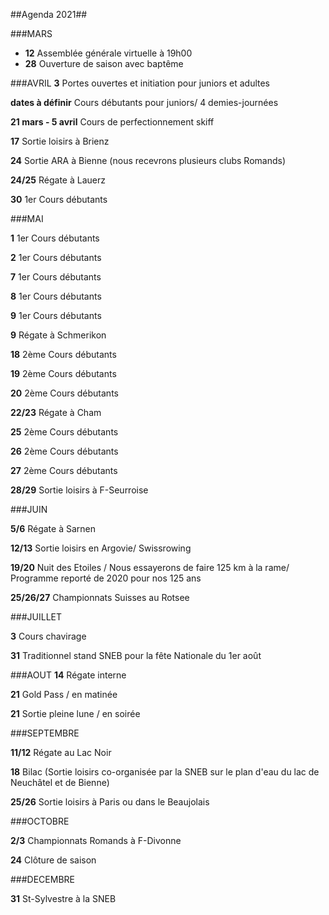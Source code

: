 
##Agenda 2021##

###MARS

- **12** 			Assemblée générale virtuelle à 19h00	
- **28** 			Ouverture de saison avec baptême 

	
###AVRIL
**3** 			Portes ouvertes et initiation pour juniors et adultes	

**dates à définir** 	Cours débutants pour juniors/ 4 demies-journées

**21 mars - 5 avril** 	Cours de perfectionnement skiff

**17** 			Sortie loisirs à Brienz

**24** 			Sortie ARA à Bienne (nous recevrons plusieurs clubs Romands)

**24/25** 		Régate à Lauerz

**30** 			1er Cours débutants

###MAI

**1** 			1er Cours débutants

**2**			1er Cours débutants

**7** 			1er Cours débutants

**8**			1er Cours débutants

**9** 			1er Cours débutants

**9**			Régate à Schmerikon

**18** 			2ème Cours débutants

**19**			2ème Cours débutants

**20** 			2ème Cours débutants

**22/23**		Régate à Cham

**25**			2ème Cours débutants

**26** 			2ème Cours débutants

**27** 			2ème Cours débutants

**28/29**		Sortie loisirs à F-Seurroise


###JUIN

**5/6**			Régate à Sarnen

**12/13**		Sortie loisirs en Argovie/ Swissrowing

**19/20**		Nuit des Etoiles / Nous essayerons de faire 125 km à la rame/ Programme reporté de 2020 pour nos 125 ans

**25/26/27**		Championnats Suisses au Rotsee


###JUILLET

**3**			Cours chavirage

**31**			Traditionnel stand SNEB pour la fête Nationale du 1er août


###AOUT
**14**			Régate interne

**21**			Gold Pass / en matinée

**21**			Sortie pleine lune / en soirée

###SEPTEMBRE	

**11/12**		Régate au Lac Noir

**18**			Bilac (Sortie loisirs co-organisée par la SNEB sur le plan d'eau du lac de Neuchâtel et de Bienne)

**25/26**		Sortie loisirs à Paris ou dans le Beaujolais

###OCTOBRE

**2/3**			Championnats Romands à F-Divonne

**24**			Clôture de saison

###DECEMBRE

**31**			St-Sylvestre à la SNEB


